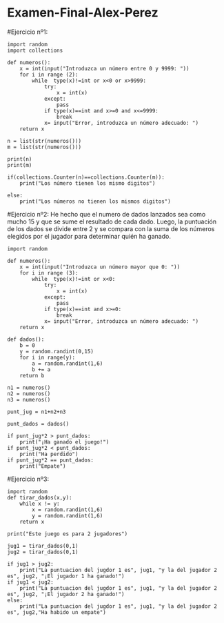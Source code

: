 # Examen-Final-Alex-Perez

#Ejercicio nº1: 

```
import random
import collections

def numeros():
    x = int(input("Introduzca un número entre 0 y 9999: "))
    for i in range (2):
        while  type(x)!=int or x<0 or x>9999:
            try:
                x = int(x)
            except:
                pass
            if type(x)==int and x>=0 and x<=9999:
                break
            x= input("Error, introduzca un número adecuado: ")
    return x

n = list(str(numeros()))
m = list(str(numeros()))

print(n)
print(m)

if(collections.Counter(n)==collections.Counter(m)):
    print("Los número tienen los mismo digitos")
        
else:
    print("Los números no tienen los mismos digitos")
```

#Ejercicio nº2: 
  He hecho que el numero de dados lanzados sea como mucho 15 y que se sume el resultado de cada dado. Luego, la puntuación de los dados se divide entre 2 y se compara con la suma de los números elegidos por el jugador para determinar quién ha ganado. 
  
```
import random

def numeros():
    x = int(input("Introduzca un número mayor que 0: "))
    for i in range (3):
        while  type(x)!=int or x<0:
            try:
                x = int(x)
            except:
                pass
            if type(x)==int and x>=0:
                break
            x= input("Error, introduzca un número adecuado: ")
    return x

def dados(): 
    b = 0
    y = random.randint(0,15)
    for i in range(y):
        a = random.randint(1,6)
        b += a
    return b

n1 = numeros()
n2 = numeros()
n3 = numeros()

punt_jug = n1+n2+n3

punt_dados = dados()

if punt_jug*2 > punt_dados:
    print("¡Ha ganado el juego!")
if punt_jug*2 < punt_dados:
    print("Ha perdido")
if punt_jug*2 == punt_dados:
    print("Empate")
```

#Ejercicio nº3:
```
import random
def tirar_dados(x,y):
    while x != y:
        x = random.randint(1,6)
        y = random.randint(1,6)
    return x

print("Este juego es para 2 jugadores")

jug1 = tirar_dados(0,1)
jug2 = tirar_dados(0,1)

if jug1 > jug2: 
    print("La puntuacion del jugdor 1 es", jug1, "y la del jugador 2 es", jug2, "¡El jugador 1 ha ganado!")
if jug1 < jug2: 
    print("La puntuacion del jugdor 1 es", jug1, "y la del jugador 2 es", jug2, "¡El jugador 2 ha ganado!")
else:
    print("La puntuacion del jugdor 1 es", jug1, "y la del jugador 2 es", jug2,"Ha habido un empate")
```
